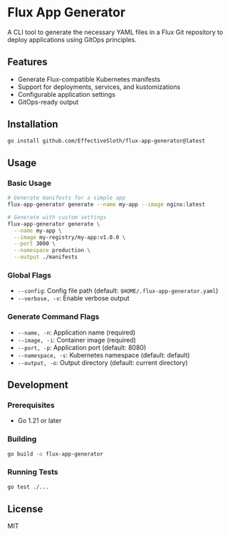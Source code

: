# Flux App Generator

A CLI tool to generate the necessary YAML files in a Flux Git repository to deploy applications using GitOps principles.

## Features

- Generate Flux-compatible Kubernetes manifests
- Support for deployments, services, and kustomizations
- Configurable application settings
- GitOps-ready output

## Installation

```bash
go install github.com/EffectiveSloth/flux-app-generator@latest
```

## Usage

### Basic Usage

```bash
# Generate manifests for a simple app
flux-app-generator generate --name my-app --image nginx:latest

# Generate with custom settings
flux-app-generator generate \
  --name my-app \
  --image my-registry/my-app:v1.0.0 \
  --port 3000 \
  --namespace production \
  --output ./manifests
```

### Global Flags

- `--config`: Config file path (default: `$HOME/.flux-app-generator.yaml`)
- `--verbose, -v`: Enable verbose output

### Generate Command Flags

- `--name, -n`: Application name (required)
- `--image, -i`: Container image (required)
- `--port, -p`: Application port (default: 8080)
- `--namespace, -s`: Kubernetes namespace (default: default)
- `--output, -o`: Output directory (default: current directory)

## Development

### Prerequisites

- Go 1.21 or later

### Building

```bash
go build -o flux-app-generator
```

### Running Tests

```bash
go test ./...
```

## License

MIT 